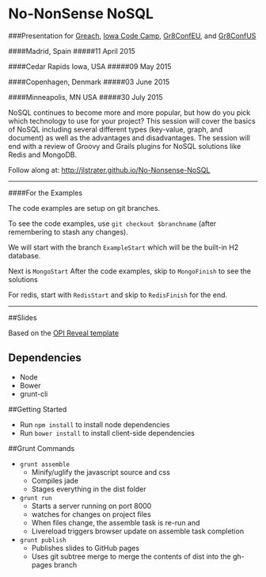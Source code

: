 No-NonSense NoSQL
===============

###Presentation for [Greach](http://www.greachconf.com), [Iowa Code Camp](http://iowacodecamp.com), [Gr8ConfEU](http://gr8conf.eu/#/talk/155), and [Gr8ConfUS](http://gr8conf.us)

####Madrid, Spain
#####11 April 2015

####Cedar Rapids Iowa, USA
#####09 May 2015

####Copenhagen, Denmark
#####03 June 2015

####Minneapolis, MN USA
#####30 July 2015

NoSQL continues to become more and more popular, but how do you pick which technology to use for your project? This session will cover the basics of NoSQL including several different types (key-value, graph, and document) as well as the advantages and disadvantages. The session will end with a review of Groovy and Grails plugins for NoSQL solutions like Redis and MongoDB.

Follow along at: http://jlstrater.github.io/No-Nonsense-NoSQL

---
####For the Examples

The code examples are setup on git branches.  

To see the code examples, use `git checkout $branchname` (after remembering to stash any changes).

We will start with the branch `ExampleStart` which will be the built-in H2 database.

Next is `MongoStart` After the code examples, skip to `MongoFinish` to see the solutions

For redis, start with `RedisStart` and skip to `RedisFinish` for the end.

----
##Slides

Based on the [OPI Reveal template](http://github.com/objectpartners/opi-reveal-template)

## Dependencies
* Node
* Bower
* grunt-cli

##Getting Started
* Run `npm install` to install node dependencies
* Run `bower install` to install client-side dependencies

##Grunt Commands
* `grunt assemble`
  * Minify/uglify the javascript source and css
  * Compiles jade
  * Stages everything in the dist folder
* `grunt run`
  * Starts a server running on port 8000
  * watches for changes on project files
  * When files change, the assemble task is re-run and
  * Livereload triggers browser update on assemble task completion
* `grunt publish`
  * Publishes slides to GitHub pages
  * Uses git subtree merge to merge the contents of dist into the gh-pages branch
